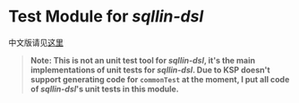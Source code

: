 # Test Module for _sqllin-dsl_

中文版请见[这里](README_CN.md)

>**Note: This is not an unit test tool for _sqllin-dsl_, it's the main implementations of unit tests for _sqllin-dsl_. Due to KSP doesn't support generating code for `commonTest` at the moment, I put all code of _sqllin-dsl_'s unit tests in this module.**